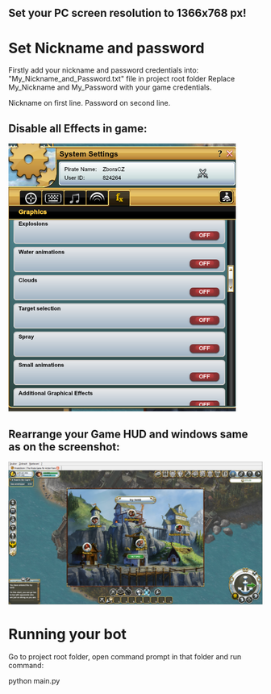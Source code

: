 ## Set your PC screen resolution to 1366x768 px!

# Set Nickname and password
Firstly add your nickname and password credentials into: 
"My_Nickname_and_Password.txt" file in project root folder
Replace My_Nickname and My_Password with your game credentials.

Nickname on first line.
Password on second line.

## Disable all Effects in game:
![Image System settings - Effects - Disable all](img\System_effects_settings.png)

## Rearrange your Game HUD and windows same as on the screenshot:

![Image - HUD placement](img\HUD_placement.png)

# Running your bot
Go to project root folder, open command prompt in that folder and run command:

python main.py